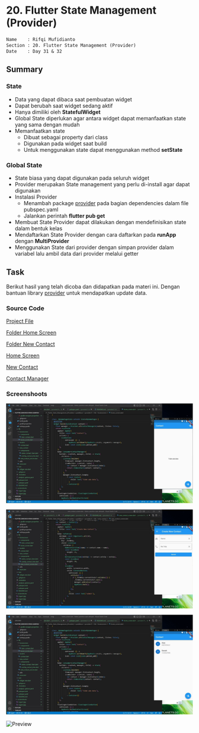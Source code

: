 # 20. Flutter State Management (Provider)

```
Name    : Rifqi Mufidianto 
Section : 20. Flutter State Management (Provider)
Date    : Day 31 & 32
``` 

## Summary

### State
- Data yang dapat dibaca saat pembuatan widget
- Dapat berubah saat widget sedang aktif
- Hanya dimiliki oleh **StatefulWidget**
- Global State diperlukan agar antara widget dapat memanfaatkan state yang sama dengan mudah
- Memanfaatkan state
    - Dibuat sebagai property dari class
    - Digunakan pada widget saat build
    - Untuk menggunakan state dapat menggunakan method **setState**

### Global State    
- State biasa yang dapat digunakan pada seluruh widget
- Provider merupakan State management yang perlu di-install agar dapat digunakan
- Instalasi Provider
    - Menambah package [provider](https://pub.dev/packages/provider) pada bagian dependencies dalam file pubspec.yaml
    - Jalankan perintah **flutter pub get**
- Membuat State Provider dapat dilakukan dengan mendefinisikan state dalam bentuk kelas
- Mendaftarkan State Provider dengan cara daftarkan pada **runApp** dengan **MultiProvider**
- Menggunakan State dari provider dengan simpan provider dalam variabel lalu ambil data dari provider melalui getter   

## Task
Berikut hasil yang telah dicoba dan didapatkan pada materi ini. Dengan bantuan library [provider](https://pub.dev/packages/provider) untuk mendapatkan update data.

### Source Code

[Project File](./praktikum/provider20/lib/)

[Folder Home Screen](./praktikum/provider20/lib/homescreen/)

[Folder New Contact](./praktikum/provider20/lib/new_contact/)

[Home Screen](./praktikum/provider20/lib/homescreen/home_screen.dart)

[New Contact](./praktikum/provider20/lib/new_contact/new_contact_screen.dart)

[Contact Manager](./praktikum/provider20/lib/utils/contact_manager.dart)

### Screenshoots

![Screenshoots Tugas 1](./screenshoots/tugas1.jpg)

![Screenshoots Tugas 2](./screenshoots/tugas2.jpg)

![Screenshoots Tugas 3](./screenshoots/tugas3.jpg)

![Preview](./screenshoots/praktikum20.gif)